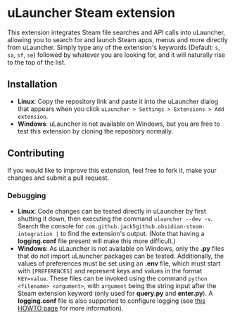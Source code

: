 # uLauncher Steam extension

This extension integrates Steam file searches and API calls into uLauncher, allowing you to search for and launch Steam apps, menus and more directly from uLauncher. Simply type any of the extension's keywords (Default: `s`, `sa`, `sf`, `se`) followed by whatever you are looking for, and it will naturally rise to the top of the list.

## Installation

- **Linux**: Copy the repository link and paste it into the uLauncher dialog that appears when you click `uLauncher > Settings > Extensions > Add extension`.
- **Windows**: uLauncher is not available on Windows, but you are free to test this extension by cloning the repository normally.

## Contributing

If you would like to improve this extension, feel free to fork it, make your changes and submit a pull request.

### Debugging

- **Linux**: Code changes can be tested directly in uLauncher by first shutting it down, then executing the command `ulauncher --dev -v`. Search the console for `com.github.jack5github.obsidian-steam-integration |` to find the extension's output. (Note that having a **logging.conf** file present will make this more difficult.)
- **Windows**: As uLauncher is not available on Windows, only the **.py** files that do not import uLauncher packages can be tested. Additionally, the values of preferences must be set using an **.env** file, which must start with `[PREFERENCES]` and represent keys and values in the format `KEY=value`. These files can be invoked using the command `python <filename> <argument>`, with `argument` being the string input after the Steam extension keyword (only used for **query.py** and **enter.py**). A **logging.conf** file is also supported to configure logging (see [this HOWTO page](https://docs.python.org/3/howto/logging.html#configuring-logging) for more information).
